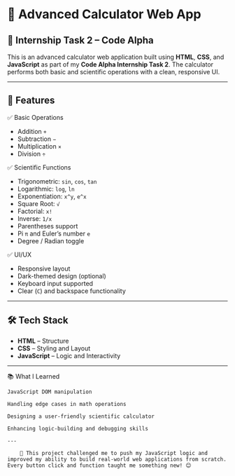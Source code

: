 # 🧮 Advanced Calculator Web App

## 💼 Internship Task 2 – Code Alpha

This is an advanced calculator web application built using **HTML**, **CSS**, and **JavaScript** as part of my **Code Alpha Internship Task 2**. The calculator performs both basic and scientific operations with a clean, responsive UI.

---

## 📌 Features

✅ Basic Operations  
- Addition `+`  
- Subtraction `−`  
- Multiplication `×`  
- Division `÷`  

✅ Scientific Functions  
- Trigonometric: `sin`, `cos`, `tan`  
- Logarithmic: `log`, `ln`  
- Exponentiation: `x^y`, `e^x`  
- Square Root: `√`  
- Factorial: `x!`  
- Inverse: `1/x`  
- Parentheses support  
- Pi `π` and Euler’s number `e`  
- Degree / Radian toggle  

✅ UI/UX  
- Responsive layout  
- Dark-themed design (optional)  
- Keyboard input supported  
- Clear (`C`) and backspace functionality  

---

## 🛠️ Tech Stack

- **HTML** – Structure  
- **CSS** – Styling and Layout  
- **JavaScript** – Logic and Interactivity  

---


📚 What I Learned

    JavaScript DOM manipulation

    Handling edge cases in math operations

    Designing a user-friendly scientific calculator

    Enhancing logic-building and debugging skills
```
---

    💬 This project challenged me to push my JavaScript logic and improved my ability to build real-world web applications from scratch. Every button click and function taught me something new! 😊
